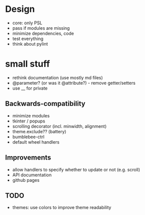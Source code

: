 # Design
- core: only PSL
- pass if modules are missing
- minimize dependencies, code
- test everything
- think about pylint

# small stuff
- rethink documentation (use mostly md files)
- @parameter? (or was it @attribute?) - remove getter/setters
- use __ for private

## Backwards-compatibility
- minimize modules
- tkinter / popups
- scrolling decorator (incl. minwidth, alignment)
- theme.exclude?? (battery)
- bumblebee-ctrl
- default wheel handlers

## Improvements
- allow handlers to specify whether to update or not (e.g. scroll)
- API documentation
- github pages

## TODO
- themes: use colors to improve theme readability
